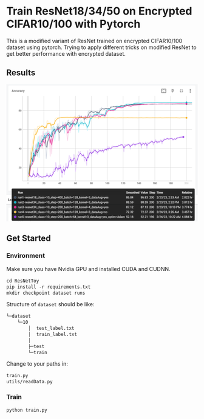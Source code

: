 # Train ResNet18/34/50 on Encrypted CIFAR10/100 with Pytorch
This is a modified variant of ResNet trained on encrypted CIFAR10/100 dataset using pytorch. Trying to apply different tricks on modified ResNet to get better performance with encrypted dataset.

## Results
![results](readme_pics/results.png)

## Get Started
### Environment
Make sure you have Nvidia GPU and installed CUDA and CUDNN.
```
cd ResNetToy
pip install -r requirements.txt
mkdir checkpoint dataset runs
```
Structure of `dataset` should be like:
```
└─dataset
    └─10
        │  test_label.txt
        │  train_label.txt
        │
        ├─test
        └─train
```
Change to your paths in:
```
train.py
utils/readData.py
```
### Train
```
python train.py
```
